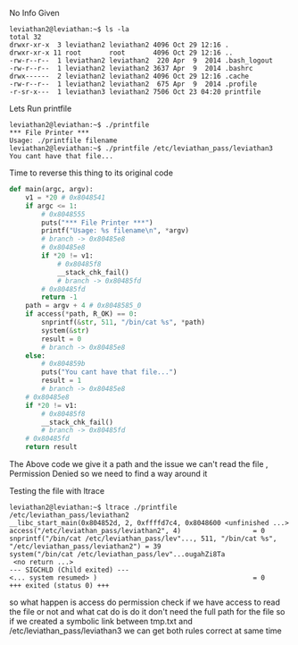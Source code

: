 No Info Given 

```shell
leviathan2@leviathan:~$ ls -la
total 32
drwxr-xr-x  3 leviathan2 leviathan2 4096 Oct 29 12:16 .
drwxr-xr-x 11 root       root       4096 Oct 29 12:16 ..
-rw-r--r--  1 leviathan2 leviathan2  220 Apr  9  2014 .bash_logout
-rw-r--r--  1 leviathan2 leviathan2 3637 Apr  9  2014 .bashrc
drwx------  2 leviathan2 leviathan2 4096 Oct 29 12:16 .cache
-rw-r--r--  1 leviathan2 leviathan2  675 Apr  9  2014 .profile
-r-sr-x---  1 leviathan3 leviathan2 7506 Oct 23 04:20 printfile
```
Lets Run printfile

```shell
leviathan2@leviathan:~$ ./printfile
*** File Printer ***
Usage: ./printfile filename
leviathan2@leviathan:~$ ./printfile /etc/leviathan_pass/leviathan3
You cant have that file...
```
Time to reverse this thing to its original code 

```python
def main(argc, argv):
    v1 = *20 # 0x8048541
    if argc <= 1:
        # 0x8048555
        puts("*** File Printer ***")
        printf("Usage: %s filename\n", *argv)
        # branch -> 0x80485e8
        # 0x80485e8
        if *20 != v1:
            # 0x80485f8
            __stack_chk_fail()
            # branch -> 0x80485fd
        # 0x80485fd
        return -1
    path = argv + 4 # 0x8048585_0
    if access(*path, R_OK) == 0:
        snprintf(&str, 511, "/bin/cat %s", *path)
        system(&str)
        result = 0
        # branch -> 0x80485e8
    else:
        # 0x804859b
        puts("You cant have that file...")
        result = 1
        # branch -> 0x80485e8
    # 0x80485e8
    if *20 != v1:
        # 0x80485f8
        __stack_chk_fail()
        # branch -> 0x80485fd
    # 0x80485fd
    return result
```

The Above code we give it a path and the issue we can't read the file , Permission Denied so we need to find a way around it 

Testing the file with ltrace

```shell
leviathan2@leviathan:~$ ltrace ./printfile /etc/leviathan_pass/leviathan2
__libc_start_main(0x804852d, 2, 0xffffd7c4, 0x8048600 <unfinished ...>
access("/etc/leviathan_pass/leviathan2", 4)                  = 0
snprintf("/bin/cat /etc/leviathan_pass/lev"..., 511, "/bin/cat %s", "/etc/leviathan_pass/leviathan2") = 39
system("/bin/cat /etc/leviathan_pass/lev"...ougahZi8Ta
 <no return ...>
--- SIGCHLD (Child exited) ---
<... system resumed> )                                       = 0
+++ exited (status 0) +++
```
so what happen is access do permission check if we have access to read the file or not
and what cat do is do it don't need the full path for the file 
so if we created a symbolic link between tmp.txt and /etc/leviathan_pass/leviathan3 
we can get both rules correct at same time



